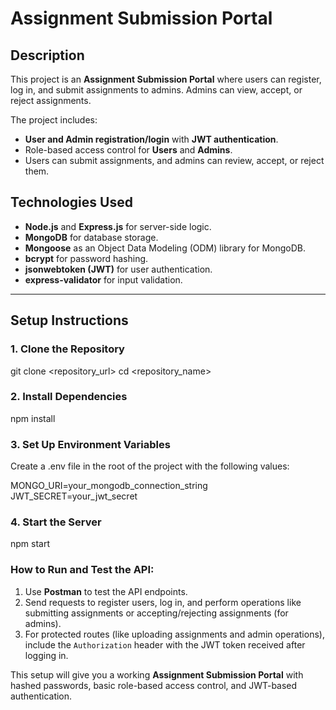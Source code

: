 # Assignment Submission Portal

## Description

This project is an **Assignment Submission Portal** where users can register, log in, and submit assignments to admins. Admins can view, accept, or reject assignments.

The project includes:
- **User and Admin registration/login** with **JWT authentication**.
- Role-based access control for **Users** and **Admins**.
- Users can submit assignments, and admins can review, accept, or reject them.

## Technologies Used

- **Node.js** and **Express.js** for server-side logic.
- **MongoDB** for database storage.
- **Mongoose** as an Object Data Modeling (ODM) library for MongoDB.
- **bcrypt** for password hashing.
- **jsonwebtoken (JWT)** for user authentication.
- **express-validator** for input validation.

---

## Setup Instructions

### 1. Clone the Repository

git clone <repository_url>
cd <repository_name>

### 2. Install Dependencies

npm install

### 3. Set Up Environment Variables

Create a .env file in the root of the project with the following values:

MONGO_URI=your_mongodb_connection_string
JWT_SECRET=your_jwt_secret

### 4. Start the Server

npm start


### **How to Run and Test the API:**

1. Use **Postman** to test the API endpoints.
2. Send requests to register users, log in, and perform operations like submitting assignments or accepting/rejecting assignments (for admins).
3. For protected routes (like uploading assignments and admin operations), include the `Authorization` header with the JWT token received after logging in.

This setup will give you a working **Assignment Submission Portal** with hashed passwords, basic role-based access control, and JWT-based authentication.